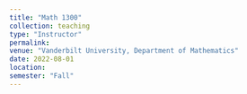 ```yaml
---
title: "Math 1300"
collection: teaching
type: "Instructor"
permalink: 
venue: "Vanderbilt University, Department of Mathematics"
date: 2022-08-01
location:
semester: "Fall"  
---
```

